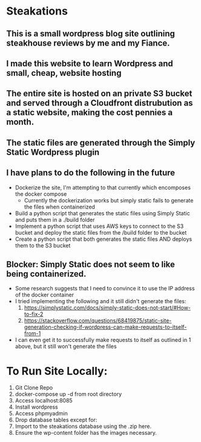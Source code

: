 # Steakations
## This is a small wordpress blog site outlining steakhouse reviews by me and my Fiance.
## I made this website to learn Wordpress and small, cheap, website hosting
## The entire site is hosted on an private S3 bucket and served through a Cloudfront distrubution as a static website, making the cost pennies a month.
## The static files are generated through the Simply Static Wordpress plugin

## I have plans to do the following in the future
  - Dockerize the site, I'm attempting to that currently which encomposes the docker compose
      - Currently the dockerization works but simply static fails to generate the files when containerized
  - Build a python script that generates the static files using Simply Static and puts them in a ./build folder
  - Implement a python script that uses AWS keys to connect to the S3 bucket and deploy the static files from the /build folder to the bucket
  - Create a python script that both generates the static files AND deploys them to the S3 bucket

## Blocker: Simply Static does not seem to like being containerized.
  - Some research suggests that I need to convince it to use the IP address of the docker container
  - I tried implementing the following and it still didn't generate the files:
    1. https://simplystatic.com/docs/simply-static-does-not-start/#How-to-fix-2
    2. https://stackoverflow.com/questions/68419875/static-site-generation-checking-if-wordpress-can-make-requests-to-itself-from-1
  - I can even get it to successfully make requests to itself as outlined in 1 above, but it still won't generate the files
   

# To Run Site Locally:
  1. Git Clone Repo
  2. docker-compose up -d from root directory
  3. Access localhost:8085
  4. Install wordpress
  5. Access phpmyadmin
  6. Drop database tables except for:
  7. Import to the steakations database using the .zip here.
  8. Ensure the wp-content folder has the images necessary.
